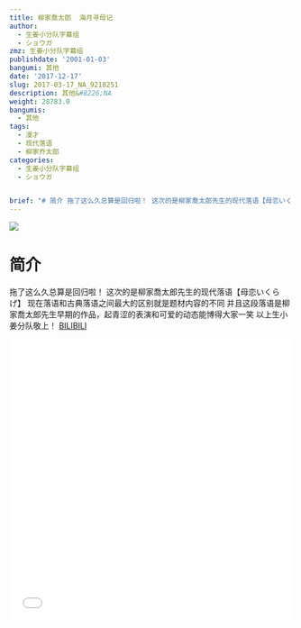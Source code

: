 ```yaml
---
title: 柳家喬太郎  海月寻母记
author:
  - 生姜小分队字幕组
  - ショウガ
zmz: 生姜小分队字幕组
publishdate: '2001-01-03'
bangumi: 其他
date: '2017-12-17'
slug: 2017-03-17_NA_9218251
description: 其他&#8226;NA
weight: 28783.0
bangumis:
  - 其他
tags:
  - 漫才
  - 现代落语
  - 柳家乔太郎
categories:
  - 生姜小分队字幕组
  - ショウガ


brief: "# 简介 拖了这么久总算是回归啦！ 这次的是柳家喬太郎先生的现代落语【母恋いくらげ】 现在落语和古典落语之间最大的区别就是题材内容的不同 并且这段落语是柳家喬太郎先生早期的作品，起青涩的表演和可爱的动态能博得大家一笑 以上生小姜分队敬上！"
---
```

![](https://i.imgur.com/xVnVKmG.png)
# 简介  
拖了这么久总算是回归啦！
这次的是柳家喬太郎先生的现代落语【母恋いくらげ】
现在落语和古典落语之间最大的区别就是题材内容的不同
并且这段落语是柳家喬太郎先生早期的作品，起青涩的表演和可爱的动态能博得大家一笑
以上生小姜分队敬上！ 
  [BILIBILI](https://www.bilibili.com/video/av9218251/)

<div class="vcontainer">  <iframe class="video" src="//www.bilibili.com/blackboard/player.html?aid=9218251" width="100%" height="500" frameborder="0" allowfullscreen="allowfullscreen"></iframe></div>

